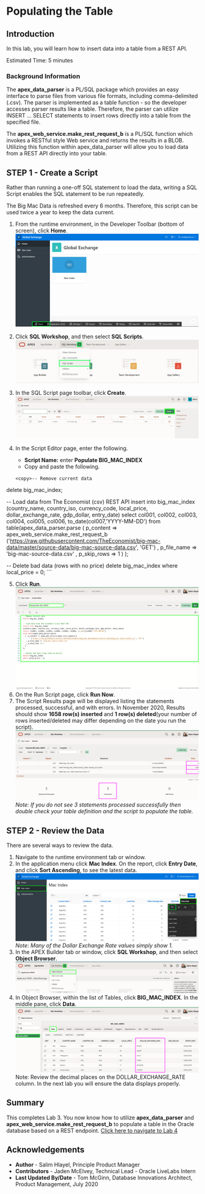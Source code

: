# Populating the Table

## Introduction

In this lab, you will learn how to insert data into a table from a REST API.

Estimated Time: 5 minutes

### Background Information

The **apex\_data\_parser** is a PL/SQL package which provides an easy interface to parse files from various file formats, including comma-delimited (.csv). The parser is implemented as a table function - so the developer accesses parser results like a table. Therefore, the parser can utilize INSERT ... SELECT statements to insert rows directly into a table from the specified file.

The **apex\_web\_service.make\_rest\_request\_b** is a PL/SQL function which invokes a RESTful style Web service and returns the results in a BLOB. Utilizing this function within apex\_data\_parser will allow you to load data from a REST API directly into your table.

## **STEP 1** \- Create a Script

Rather than running a one-off SQL statement to load the data, writing a SQL Script enables the SQL statement to be run repeatedly.

The Big Mac Data is refreshed every 6 months. Therefore, this script can be used twice a year to keep the data current.

1. From the runtime environment, in the Developer Toolbar (bottom of screen), click **Home**.
![](images/go-home.png)
2. Click **SQL Workshop**, and then select **SQL Scripts**.
![](images/go-sql-scripts.png)
3. In the SQL Script page toolbar, click **Create**.
![](images/create-script.png)
4. In the Script Editor page, enter the following.
    * **Script Name:** enter **Populate BIG\_MAC\_INDEX**
    * Copy and paste the following.

    ```
    <copy>-- Remove current data
delete big_mac_index;

-- Load data from The Economist (csv) REST API
insert into big_mac_index
(country_name, country_iso, currency_code, local_price, dollar_exchange_rate, gdp_dollar, entry_date)
select col001, col002, col003, col004, col005, col006, to_date(col007,'YYYY-MM-DD')
from table(apex_data_parser.parse
  (  p_content => apex_web_service.make_rest_request_b
        ('https://raw.githubusercontent.com/TheEconomist/big-mac-data/master/source-data/big-mac-source-data.csv', 'GET')
   , p_file_name => 'big-mac-source-data.csv'
   , p_skip_rows => 1
  )
);

-- Delete bad data (rows with no price)
delete big_mac_index
where local_price = 0;</copy>
    ```

5. Click **Run**.
![](images/set-script.png)
6. On the Run Script page, click **Run Now**.
7. The Script Results page will be displayed listing the statements processed, successful, and with errors.
In November 2020, Results should show **1658 row(s) inserted** and **1 row(s) deleted**(your number of rows inserted/deleted may differ depending on the date you run the script).
![](images/script-results.png)
*Note: If you do not see 3 statements processed successfully then double check your table definition and the script to populate the table.*

## **STEP 2** \- Review the Data

There are several ways to review the data.

1. Navigate to the runtime environment tab or window.
2. In the application menu click **Mac Index**.
On the report, click **Entry Date**, and click **Sort Ascending**, to see the latest data.
![](images/runtime.png)
*Note: Many of the Dollar Exchange Rate values simply show 1.*
3. In the APEX Builder tab or window, click **SQL Workshop**, and then select **Object Browser**.
![](images/go-object-browser.png)
4. In Object Browser, within the list of Tables, click **BIG\_MAC\_INDEX**.
In the middle pane, click **Data**.
![](images/review-data.png)
Note: Review the decimal places on the DOLLAR\_EXCHANGE\_RATE column. In the next lab you will ensure the data displays properly.

## **Summary**

This completes Lab 3. You now know how to utilize **apex\_data\_parser** and **apex\_web\_service.make\_rest\_request\_b** to populate a table in the Oracle database based on a REST endpoint. [Click here to navigate to Lab 4](?lab=lab-4-improving-report)

## **Acknowledgements**

* **Author** \- Salim Hlayel\, Principle Product Manager
* **Contributors** \- Jaden McElvey\, Technical Lead \- Oracle LiveLabs Intern
* **Last Updated By/Date** \- Tom McGinn\, Database Innovations Architect\, Product Management\, July 2020

